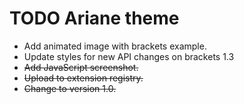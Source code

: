 # TODO Ariane theme
* Add animated image with brackets example.
* Update styles for new API changes on brackets 1.3
* ~~Add JavaScript screenshot.~~
* ~~Upload to extension registry.~~
* ~~Change to version 1.0.~~
